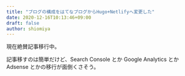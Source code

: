 ```yaml
---
title: "ブログの構成をはてなブログからHugo+Netlifyへ変更した"
date: 2020-12-16T10:13:46+09:00
draft: false
author: shiomiya
---
```


現在絶賛記事移行中。

記事移すのは簡単だけど、Search Console とか Google Analytics とか Adsense とかの移行が面倒くさそう。